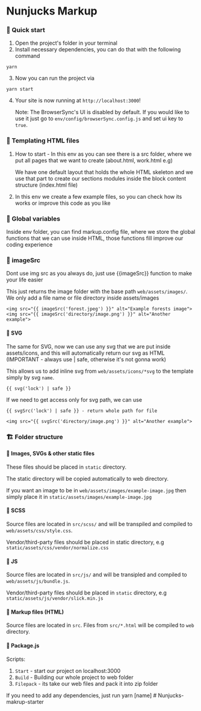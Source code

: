 # Nunjucks Markup

### 🚀 Quick start

1. Open the project's folder in your terminal
2. Install necessary dependencies, you can do that with the following command

```ssh
yarn
```

3. Now you can run the project via

```ssh
yarn start
```

4. Your site is now running at `http://localhost:3000`!

    Note: The BrowserSync's UI is disabled by default. If you would like to use it just go to `env/config/browserSync.config.js` and set ui key to `true`.

### 🔷 Templating HTML files

1. How to start - In this env as you can see there is a src folder, where we put all
   pages that we want to create (about.html, work.html e.g)

    We have one default layout that holds the whole HTML skeleton and we use that part to
    create our sections modules inside the block content structure (index.html file)

2. In this env we create a few example files, so you can check how its works or
   improve this code as you like

### 🔷 Global variables

Inside env folder, you can find markup.config file, where we store the global functions that we can use inside HTML, those functions fill improve our coding experience

### 🔷 imageSrc

Dont use img src as you always do, just use {{imageSrc}} function to make your life easier

This just returns the image folder with the base path `web/assets/images/`. We only add a file name or file directory inside assets/images

```
<img src="{{ imageSrc('forest.jpeg') }}" alt="Example forests image">
<img src="{{ imageSrc('directory/image.png') }}" alt="Another example">
```

#### 🔷 SVG

The same for SVG, now we can use any svg that we are put inside assets/icons, and this will automatically return our svg as HTML (IMPORTANT - always use | safe, otherwise it's not gonna work)

This allows us to add inline svg from `web/assets/icons/*svg` to the template simply by svg `name`.

```
{{ svg('lock') | safe }}
```

If we need to get access only for svg path, we can use

```
{{ svgSrc('lock') | safe }} - return whole path for file

<img src="{{ svgSrc('directory/image.png') }}" alt="Another example">

```

### 🏗 Folder structure

#### 🔷 Images, SVGs & other static files

These files should be placed in `static` directory.

The static directory will be copied automatically to web directory.

If you want an image to be in `web/assets/images/example-image.jpg` then simply place it in `static/assets/images/example-image.jpg`

#### 🔷 SCSS

Source files are located in `src/scss/` and will be transpiled and compiled to `web/assets/css/style.css`.

Vendor/third-party files should be placed in static directory, e.g `static/assets/css/vendor/normalize.css`

#### 🔷 JS

Source files are located in `src/js/` and will be transipled and compiled to `web/assets/js/bundle.js`.

Vendor/third-party files should be placed in `static` directory, e.g `static/assets/js/vendor/slick.min.js`

#### 🔷 Markup files (HTML)

Source files are located in `src`. Files from `src/*.html` will be compiled to `web` directory.

#### 🔷 Package.js

Scripts:

1. `Start` - start our project on localhost:3000
2. `Build` - Building our whole project to web folder
3. `Filepack` - its take our web files and pack it into zip folder

If you need to add any dependencies, just run yarn [name]
#   N u n j u c k s - m a k r u p - s t a r t e r  
 